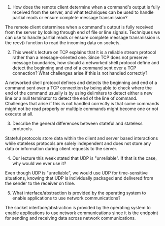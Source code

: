 1. How does the remote client determine when a command's output is fully received from the server, and what techniques can be used to handle partial reads or ensure complete message transmission?

The remote client determines when a command's output is fully received from the server by looking through end of file or line signals. Techniques we can use to handle partial reads or ensure complete message transmission is the recv() function to read the incoming data on sockets.

2. This week's lecture on TCP explains that it is a reliable stream protocol rather than a message-oriented one. Since TCP does not preserve message boundaries, how should a networked shell protocol define and detect the beginning and end of a command sent over a TCP connection? What challenges arise if this is not handled correctly?

A networked shell protocol defines and detects the beginning and end of a command sent over a TCP connection by being able to check where the end of the command usually is by using delimiters to detect either a new line or a null terminator to detect the end of the line of command. Challenges that arise if this is not handled correctly is that some commands might not be read properly or multiple commands might become one or not execute at all.

3. Describe the general differences between stateful and stateless protocols.

Stateful protocols store data within the client and server based interactions while stateless protocols are solely independent and does not store any data or information during client requests to the server.

4. Our lecture this week stated that UDP is "unreliable". If that is the case, why would we ever use it?

Even though UDP is "unreliable", we would use UDP for time-sensitive situations, knowing that UDP is individually packaged and delivered from the sender to the receiver on time.

5. What interface/abstraction is provided by the operating system to enable applications to use network communications?

The socket interface/abstraction is provided by the operating system to enable applications to use network communications since it is the endpoint for sending and receiving data across network communications.
